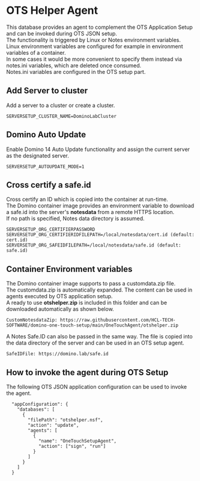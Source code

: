 
# OTS Helper Agent

This database provides an agent to complement the OTS Application Setup and can be invoked during OTS JSON setup.  
The functionality is triggered by Linux or Notes environment variables.  
Linux environment variables are configured for example in environment variables of a container.  
In some cases it would be more convenient to specify them instead via notes.ini variables, which are deleted once consumed.  
Notes.ini variables are configured in the OTS setup part.

## Add Server to cluster

Add a server to a cluster or create a cluster.

```
SERVERSETUP_CLUSTER_NAME=DominoLabCluster
```

## Domino Auto Update

Enable Domino 14 Auto Update functionality and assign the current server as the designated server.

```
SERVERSETUP_AUTOUPDATE_MODE=1
```

## Cross certify a safe.id

Cross certify an ID which is copied into the container at run-time.  
The Domino container image provides an environment variable to download a safe.id into the server's **notesdata** from a remote HTTPS location.  
If no path is specified, Notes data directory is assumed.

```
SERVERSETUP_ORG_CERTIFIERPASSWORD
SERVERSETUP_ORG_CERTIFIERIDFILEPATH=/local/notesdata/cert.id (default: cert.id)
SERVERSETUP_ORG_SAFEIDFILEPATH=/local/notesdata/safe.id (default: safe.id)
```

## Container Environment variables

The Domino container image supports to pass a customdata.zip file.  
The customdata.zip is automatically expanded. The content can be used in agents executed by OTS application setup.  
A ready to use **otshelper.zip** is included in this folder and can be downloaded automatically as shown below.


```
CustomNotesdataZip: https://raw.githubusercontent.com/HCL-TECH-SOFTWARE/domino-one-touch-setup/main/OneTouchAgent/otshelper.zip
```

A Notes Safe.ID can also be passed in the same way. The file is copied into the data directory of the server and can be used in an OTS setup agent.

```
SafeIDFile: https://domino.lab/safe.id
```


## How to invoke the agent during OTS Setup

The following OTS JSON application configuration can be used to invoke the agent.

```
  "appConfiguration": {
    "databases": [
      {
        "filePath": "otshelper.nsf",
        "action": "update",
        "agents": [
          {
            "name": "OneTouchSetupAgent",
            "action": ["sign", "run"]
          }
        ]
      }
    ]
  }
```
